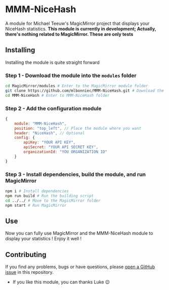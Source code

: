 # MMM-NiceHash
A module for Michael Teeuw's MagicMirror project that displays your NiceHash statistics. 
**This module is currently in development; Actually, there's nothing related to MagicMirror. These are only tests**

## Installing
Installing the module is quite straight forward
### Step 1 - Download the module into the `modules` folder
```bash
cd MagicMirror/modules # Enter to the MagicMirror module folder
git clone https://github.com/mlbonniec/MMM-NiceHash.git # Download the module
cd MMM-NiceHash # Enter to MMM-NiceHash folder
```

### Step 2 - Add the configuration module
```js
{
	module: "MMM-NiceHash",
	position: "top_left", // Place the module where you want
	header: "NiceHash", // Optional
	config: {
		apiKey: "YOUR API KEY",
		apiSecret: "YOUR API SECRET KEY",
		organizationId: "YOU ORGANIZATION ID"
	}
}
```

### Step 3 - Install dependencies, build the module, and run MagicMirror
```bash
npm i # Install dependencies
npm run build # Run the building script
cd ../../ # Move to the MagicMirror folder
npm start # Run MagicMirror
```

## Use
Now you can fully use MagicMirror and the MMM-NiceHash module to display your statistics ! Enjoy it well !

## Contributing
If you find any problems, bugs or have questions, please [open a GitHub issue](https://github.com/mlbonniec/MMM-NiceHash/issues) in this repository.

* If you like this module, you can thanks Luke :wink:
